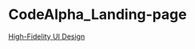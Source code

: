 # CodeAlpha_Landing-page
[High-Fidelity UI Design](https://www.figma.com/design/MrrEBQxfSkgEmTG9JYaxqX/UI-UX-Models?node-id=23-2&t=fqoL5o7C6be21nuP-1)
